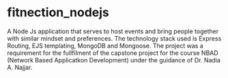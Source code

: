 # fitnection_nodejs
A Node Js application that serves to host events and bring people together with similar mindset and preferences. 
The technology stack used is Express Routing, EJS templating, MongoDB and Mongoose. 
The project was a requirement for the fullfilment of the capstone project for the course NBAD (Network Based Applicatkon Development) under the guidance of Dr. Nadia A. Najjar.
